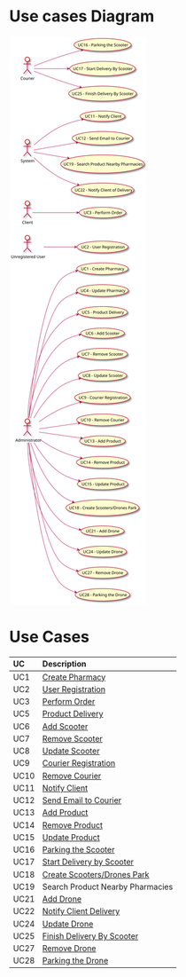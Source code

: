 # Use cases Diagram

![Use cases Diagram](DUC.svg)

# Use Cases
| UC  | Description                                                                          |                     
|:----|:-------------------------------------------------------------------------------------|
| UC1 | [Create Pharmacy](../UC1/UC1_CreatePharmacy.md)                                      |
| UC2 | [User Registration](../UC2/UC2_UserRegistration.md)                                  |
| UC3 | [Perform Order](../UC3/UC3_PerformOrder.md)                                          |
| UC5 | [Product Delivery](../UC5/UC5_ProductDelivery.md)                                    |
| UC6 | [Add Scooter](../UC6/UC6_AddScooter.md)                                              |
| UC7 | [Remove Scooter](../UC7/UC7_RemoveScooter.md)                                        |
| UC8 | [Update Scooter](../UC8/UC8_UpdateScooter.md)                                        |
| UC9 | [Courier Registration](../UC9/UC9_CourierRegistration.md)                            |
| UC10 | [Remove Courier](../UC10/UC10_RemoveCourier.md)                                     |
| UC11 | [Notify Client](../UC11/UC11_NotifyClient.md)                                       |
| UC12 | [Send Email to Courier](../UC12/UC12_SendEmailToCourier)                            |
| UC13 | [Add Product](../UC13/UC13_AddProduct.md)                                           |
| UC14 | [Remove Product](../UC14/UC14_RemoveProduct.md)                                     |
| UC15 | [Update Product](../UC15/UC15_UpdateProduct.md)                                     |
| UC16 | [Parking the Scooter](../UC16/UC16_ParkingTheScooter.md)                            |
| UC17 | [Start Delivery by Scooter](../UC17/UC17_StartDeliveryByScooter.md)                 |
| UC18 | [Create Scooters/Drones Park](../UC18/UC18_CreateScootersDronesPark.md)             |
| UC19 | Search Product Nearby Pharmacies   |
| UC21 | [Add Drone](../UC21/UC21_AddDrone.md)                                               |
| UC22 | [Notify Client Delivery](../UC22/UC22_NotifyClientDelivery.md)                      |
| UC24 | [Update Drone](../UC24/UC24_UpdateDrone.md)                                         |
| UC25 | [Finish Delivery By Scooter](../UC25/UC25_FinishDeliveryByScooter.md)               |
| UC27 | [Remove Drone](../UC27/UC27_RemoveDrone.md)                                         |
| UC28 | [Parking the Drone](../UC28/UC28_ParkingTheDrone.md)                                |

